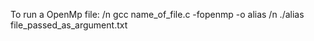 To run a OpenMp file: /n
gcc name_of_file.c -fopenmp -o alias /n
./alias file_passed_as_argument.txt

